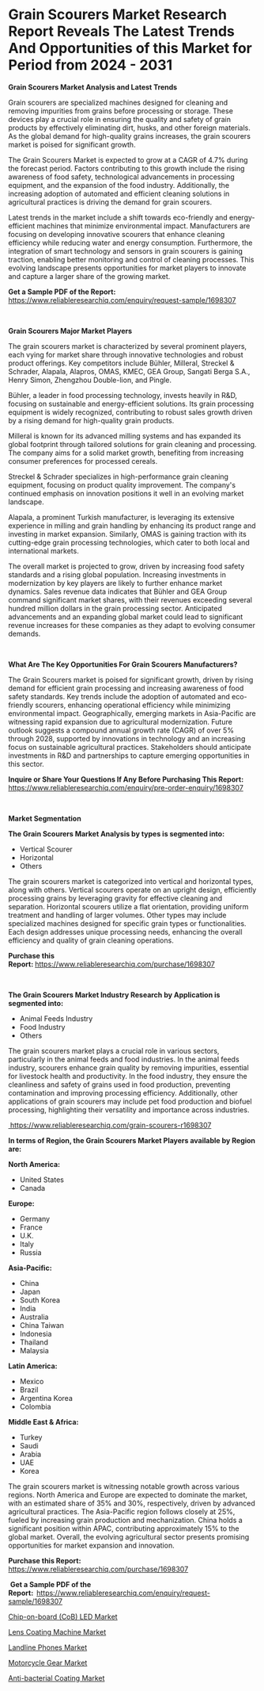 <p><h1>Grain Scourers Market Research Report Reveals The Latest Trends And Opportunities of this Market for Period from 2024 - 2031</h1></p><p><strong>Grain Scourers Market Analysis and Latest Trends</strong></p>
<p><p>Grain scourers are specialized machines designed for cleaning and removing impurities from grains before processing or storage. These devices play a crucial role in ensuring the quality and safety of grain products by effectively eliminating dirt, husks, and other foreign materials. As the global demand for high-quality grains increases, the grain scourers market is poised for significant growth.</p><p>The Grain Scourers Market is expected to grow at a CAGR of 4.7% during the forecast period. Factors contributing to this growth include the rising awareness of food safety, technological advancements in processing equipment, and the expansion of the food industry. Additionally, the increasing adoption of automated and efficient cleaning solutions in agricultural practices is driving the demand for grain scourers.</p><p>Latest trends in the market include a shift towards eco-friendly and energy-efficient machines that minimize environmental impact. Manufacturers are focusing on developing innovative scourers that enhance cleaning efficiency while reducing water and energy consumption. Furthermore, the integration of smart technology and sensors in grain scourers is gaining traction, enabling better monitoring and control of cleaning processes. This evolving landscape presents opportunities for market players to innovate and capture a larger share of the growing market.</p></p>
<p><strong>Get a Sample PDF of the Report:&nbsp;</strong> <a href="https://www.reliableresearchiq.com/enquiry/request-sample/1698307?utm_campaign=1117&utm_medium=2&utm_source=Github&utm_content=ia&utm_term=04102024&utm_id=grain-scourers">https://www.reliableresearchiq.com/enquiry/request-sample/1698307</a></p>
<p>&nbsp;</p>
<p><strong>Grain Scourers Major Market Players</strong></p>
<p><p>The grain scourers market is characterized by several prominent players, each vying for market share through innovative technologies and robust product offerings. Key competitors include Bühler, Milleral, Streckel & Schrader, Alapala, Alapros, OMAS, KMEC, GEA Group, Sangati Berga S.A., Henry Simon, Zhengzhou Double-lion, and Pingle. </p><p>Bühler, a leader in food processing technology, invests heavily in R&D, focusing on sustainable and energy-efficient solutions. Its grain processing equipment is widely recognized, contributing to robust sales growth driven by a rising demand for high-quality grain products.</p><p>Milleral is known for its advanced milling systems and has expanded its global footprint through tailored solutions for grain cleaning and processing. The company aims for a solid market growth, benefiting from increasing consumer preferences for processed cereals.</p><p>Streckel & Schrader specializes in high-performance grain cleaning equipment, focusing on product quality improvement. The company's continued emphasis on innovation positions it well in an evolving market landscape.</p><p>Alapala, a prominent Turkish manufacturer, is leveraging its extensive experience in milling and grain handling by enhancing its product range and investing in market expansion. Similarly, OMAS is gaining traction with its cutting-edge grain processing technologies, which cater to both local and international markets.</p><p>The overall market is projected to grow, driven by increasing food safety standards and a rising global population. Increasing investments in modernization by key players are likely to further enhance market dynamics. Sales revenue data indicates that Bühler and GEA Group command significant market shares, with their revenues exceeding several hundred million dollars in the grain processing sector. Anticipated advancements and an expanding global market could lead to significant revenue increases for these companies as they adapt to evolving consumer demands.</p></p>
<p>&nbsp;</p>
<p><strong>What Are The Key Opportunities For Grain Scourers Manufacturers?</strong></p>
<p><p>The Grain Scourers market is poised for significant growth, driven by rising demand for efficient grain processing and increasing awareness of food safety standards. Key trends include the adoption of automated and eco-friendly scourers, enhancing operational efficiency while minimizing environmental impact. Geographically, emerging markets in Asia-Pacific are witnessing rapid expansion due to agricultural modernization. Future outlook suggests a compound annual growth rate (CAGR) of over 5% through 2028, supported by innovations in technology and an increasing focus on sustainable agricultural practices. Stakeholders should anticipate investments in R&D and partnerships to capture emerging opportunities in this sector.</p></p>
<p><strong>Inquire or Share Your Questions If Any Before Purchasing This Report:</strong> <a href="https://www.reliableresearchiq.com/enquiry/pre-order-enquiry/1698307?utm_campaign=1117&utm_medium=2&utm_source=Github&utm_content=ia&utm_term=04102024&utm_id=grain-scourers">https://www.reliableresearchiq.com/enquiry/pre-order-enquiry/1698307</a></p>
<p>&nbsp;</p>
<p><strong>Market Segmentation</strong></p>
<p><strong>The Grain Scourers Market Analysis by types is segmented into:</strong></p>
<p><ul><li>Vertical Scourer</li><li>Horizontal</li><li>Others</li></ul></p>
<p><p>The grain scourers market is categorized into vertical and horizontal types, along with others. Vertical scourers operate on an upright design, efficiently processing grains by leveraging gravity for effective cleaning and separation. Horizontal scourers utilize a flat orientation, providing uniform treatment and handling of larger volumes. Other types may include specialized machines designed for specific grain types or functionalities. Each design addresses unique processing needs, enhancing the overall efficiency and quality of grain cleaning operations.</p></p>
<p><strong>Purchase this Report:&nbsp;</strong><a href="https://www.reliableresearchiq.com/purchase/1698307?utm_campaign=1117&utm_medium=2&utm_source=Github&utm_content=ia&utm_term=04102024&utm_id=grain-scourers">https://www.reliableresearchiq.com/purchase/1698307</a></p>
<p>&nbsp;</p>
<p><strong>The Grain Scourers Market Industry Research by Application is segmented into:</strong></p>
<p><ul><li>Animal Feeds Industry</li><li>Food Industry</li><li>Others</li></ul></p>
<p><p>The grain scourers market plays a crucial role in various sectors, particularly in the animal feeds and food industries. In the animal feeds industry, scourers enhance grain quality by removing impurities, essential for livestock health and productivity. In the food industry, they ensure the cleanliness and safety of grains used in food production, preventing contamination and improving processing efficiency. Additionally, other applications of grain scourers may include pet food production and biofuel processing, highlighting their versatility and importance across industries.</p></p>
<p><a href="https://www.reliableresearchiq.com/grain-scourers-r1698307?utm_campaign=1117&utm_medium=2&utm_source=Github&utm_content=ia&utm_term=04102024&utm_id=grain-scourers">&nbsp;https://www.reliableresearchiq.com/grain-scourers-r1698307</a></p>
<p><strong>In terms of Region, the Grain Scourers Market Players available by Region are:</strong></p>
<p>
    <p> <strong> North America: </strong>
        <ul>
            <li>United States</li>
            <li>Canada</li>
        </ul>
        </p> 
    <p> <strong> Europe: </strong>
        <ul>
            <li>Germany</li>
            <li>France</li>
            <li>U.K.</li>
            <li>Italy</li>
            <li>Russia</li>
        </ul>
        </p> 
    <p> <strong> Asia-Pacific: </strong>
        <ul>
            <li>China</li>
            <li>Japan</li>
            <li>South Korea</li>
            <li>India</li>
            <li>Australia</li>
            <li>China Taiwan</li>
            <li>Indonesia</li>
            <li>Thailand</li>
            <li>Malaysia</li>
        </ul>
        </p> 
    <p> <strong> Latin America: </strong>
        <ul>
            <li>Mexico</li>
            <li>Brazil</li>
            <li>Argentina Korea</li>
            <li>Colombia</li>
        </ul>
        </p> 
    <p> <strong> Middle East & Africa: </strong>
        <ul>
            <li>Turkey</li>
            <li>Saudi</li>
            <li>Arabia</li>
            <li>UAE</li>
            <li>Korea</li>
        </ul>
    </p>
    </p>
<p><p>The grain scourers market is witnessing notable growth across various regions. North America and Europe are expected to dominate the market, with an estimated share of 35% and 30%, respectively, driven by advanced agricultural practices. The Asia-Pacific region follows closely at 25%, fueled by increasing grain production and mechanization. China holds a significant position within APAC, contributing approximately 15% to the global market. Overall, the evolving agricultural sector presents promising opportunities for market expansion and innovation.</p></p>
<p><strong>Purchase this Report: </strong><a href="https://www.reliableresearchiq.com/purchase/1698307?utm_campaign=1117&utm_medium=2&utm_source=Github&utm_content=ia&utm_term=04102024&utm_id=grain-scourers">https://www.reliableresearchiq.com/purchase/1698307</a></p>
<p>&nbsp;<strong>Get a Sample PDF of the Report:&nbsp;&nbsp;</strong><a href="https://www.reliableresearchiq.com/enquiry/request-sample/1698307?utm_campaign=1117&utm_medium=2&utm_source=Github&utm_content=ia&utm_term=04102024&utm_id=grain-scourers">https://www.reliableresearchiq.com/enquiry/request-sample/1698307</a></p>
<p><strong></strong></p>
<p><p><a href="https://issuu.com/reportprime-2/docs/chip-on-board-cob-led-market-size-2_3d39524479598d?utm_campaign=1117&utm_medium=2&utm_source=Github&utm_content=ia&utm_term=04102024&utm_id=grain-scourers">Chip-on-board  (CoB) LED Market</a></p><p><a href="https://github.com/SaraPrifti82/Market-Research-Report-List-1/blob/main/lens-coating-machine-market.md?utm_campaign=1117&utm_medium=2&utm_source=Github&utm_content=ia&utm_term=04102024&utm_id=grain-scourers">Lens Coating Machine Market</a></p><p><a href="https://www.linkedin.com/pulse/landline-phones-market-revolution-size-share-emerging-trends-2024-edhoc?utm_campaign=1117&utm_medium=2&utm_source=Github&utm_content=ia&utm_term=04102024&utm_id=grain-scourers">Landline Phones Market</a></p><p><a href="https://www.linkedin.com/pulse/strategic-market-insights-navigating-global-motorcycle-gear-landscape-xaeuc?utm_campaign=1117&utm_medium=2&utm_source=Github&utm_content=ia&utm_term=04102024&utm_id=grain-scourers">Motorcycle Gear Market</a></p><p><a href="https://github.com/SotoRodolfo12/Market-Research-Report-List-1/blob/main/anti-bacterial-coating-market.md?utm_campaign=1117&utm_medium=2&utm_source=Github&utm_content=ia&utm_term=04102024&utm_id=grain-scourers">Anti-bacterial Coating Market</a></p></p>